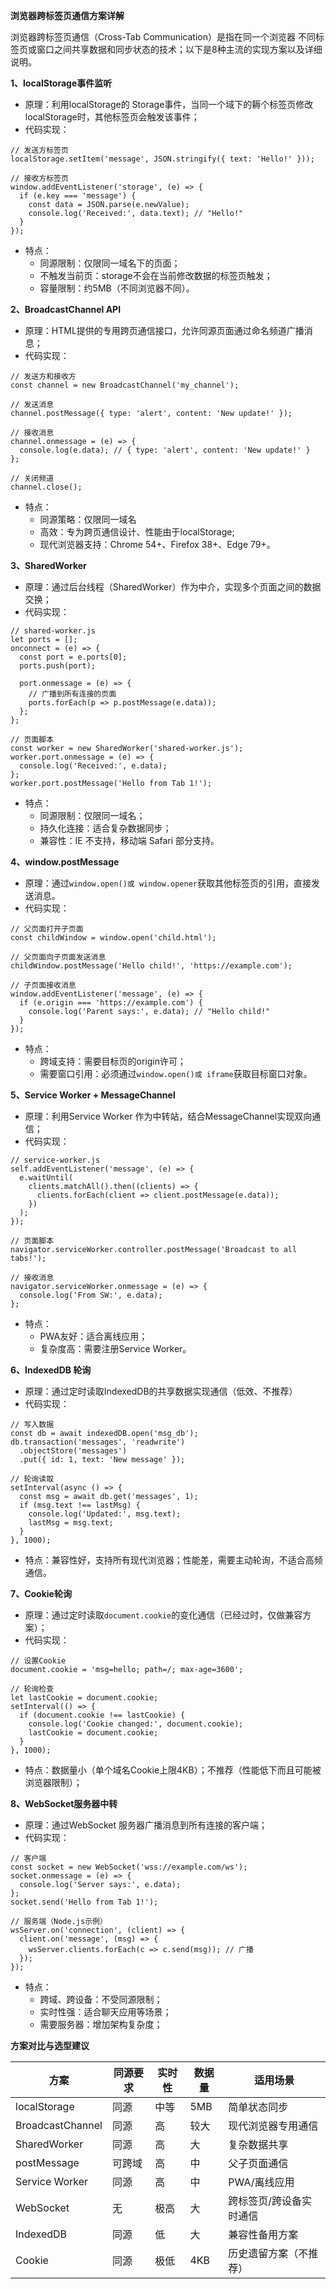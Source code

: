 **浏览器跨标签页通信方案详解**

浏览器跨标签页通信（Cross-Tab Communication）是指在同一个浏览器 不同标签页或窗口之间共享数据和同步状态的技术；以下是8种主流的实现方案以及详细说明。

**1、localStorage事件监听**
- 原理：利用localStorage的 Storage事件，当同一个域下的耨个标签页修改localStorage时，其他标签页会触发该事件；
- 代码实现：
```
// 发送方标签页
localStorage.setItem('message', JSON.stringify({ text: 'Hello!' }));

// 接收方标签页
window.addEventListener('storage', (e) => {
  if (e.key === 'message') {
    const data = JSON.parse(e.newValue);
    console.log('Received:', data.text); // "Hello!"
  }
});
```
- 特点：
   - 同源限制：仅限同一域名下的页面；
   - 不触发当前页：storage不会在当前修改数据的标签页触发；
   - 容量限制：约5MB（不同浏览器不同）。

**2、BroadcastChannel API**
- 原理：HTML提供的专用跨页通信接口，允许同源页面通过命名频道广播消息；
- 代码实现：
```
// 发送方和接收方
const channel = new BroadcastChannel('my_channel');

// 发送消息
channel.postMessage({ type: 'alert', content: 'New update!' });

// 接收消息
channel.onmessage = (e) => {
  console.log(e.data); // { type: 'alert', content: 'New update!' }
};

// 关闭频道
channel.close();
```
- 特点：
   - 同源策略：仅限同一域名
   - 高效：专为跨页通信设计、性能由于localStorage;
   - 现代浏览器支持：Chrome 54+、Firefox 38+、Edge 79+。
 
**3、SharedWorker**
- 原理：通过后台线程（SharedWorker）作为中介，实现多个页面之间的数据交换；
- 代码实现：
```
// shared-worker.js
let ports = [];
onconnect = (e) => {
  const port = e.ports[0];
  ports.push(port);

  port.onmessage = (e) => {
    // 广播到所有连接的页面
    ports.forEach(p => p.postMessage(e.data));
  };
};

// 页面脚本
const worker = new SharedWorker('shared-worker.js');
worker.port.onmessage = (e) => {
  console.log('Received:', e.data);
};
worker.port.postMessage('Hello from Tab 1!');
```
- 特点：
   - 同源限制：仅限同一域名；
   - 持久化连接：适合复杂数据同步；
   - 兼容性：IE 不支持，移动端 Safari 部分支持。
 
**4、window.postMessage**
- 原理：通过`window.open()或 window.opener`获取其他标签页的引用，直接发送消息。
- 代码实现：
```
// 父页面打开子页面
const childWindow = window.open('child.html');

// 父页面向子页面发送消息
childWindow.postMessage('Hello child!', 'https://example.com');

// 子页面接收消息
window.addEventListener('message', (e) => {
  if (e.origin === 'https://example.com') {
    console.log('Parent says:', e.data); // "Hello child!"
  }
});
```
- 特点：
   - 跨域支持：需要目标页的origin许可；
   - 需要窗口引用：必须通过`window.open()或 iframe`获取目标窗口对象。

**5、Service Worker + MessageChannel**
- 原理：利用Service Worker 作为中转站，结合MessageChannel实现双向通信；
- 代码实现：
```
// service-worker.js
self.addEventListener('message', (e) => {
  e.waitUntil(
    clients.matchAll().then((clients) => {
      clients.forEach(client => client.postMessage(e.data));
    })
  );
});

// 页面脚本
navigator.serviceWorker.controller.postMessage('Broadcast to all tabs!');

// 接收消息
navigator.serviceWorker.onmessage = (e) => {
  console.log('From SW:', e.data);
};
```
- 特点：
   - PWA友好：适合离线应用；
   - 复杂度高：需要注册Service Worker。

**6、IndexedDB 轮询**
- 原理：通过定时读取IndexedDB的共享数据实现通信（低效、不推荐）
- 代码实现：
```
// 写入数据
const db = await indexedDB.open('msg_db');
db.transaction('messages', 'readwrite')
  .objectStore('messages')
  .put({ id: 1, text: 'New message' });

// 轮询读取
setInterval(async () => {
  const msg = await db.get('messages', 1);
  if (msg.text !== lastMsg) {
    console.log('Updated:', msg.text);
    lastMsg = msg.text;
  }
}, 1000);
```
- 特点：兼容性好，支持所有现代浏览器；性能差，需要主动轮询，不适合高频通信。

**7、Cookie轮询**
- 原理：通过定时读取`document.cookie`的变化通信（已经过时，仅做兼容方案）；
- 代码实现：
```
// 设置Cookie
document.cookie = 'msg=hello; path=/; max-age=3600';

// 轮询检查
let lastCookie = document.cookie;
setInterval(() => {
  if (document.cookie !== lastCookie) {
    console.log('Cookie changed:', document.cookie);
    lastCookie = document.cookie;
  }
}, 1000);
```
- 特点：数据量小（单个域名Cookie上限4KB）；不推荐（性能低下而且可能被浏览器限制）；

**8、WebSocket服务器中转**
- 原理：通过WebSocket 服务器广播消息到所有连接的客户端；
- 代码实现：
```
// 客户端
const socket = new WebSocket('wss://example.com/ws');
socket.onmessage = (e) => {
  console.log('Server says:', e.data);
};
socket.send('Hello from Tab 1!');

// 服务端（Node.js示例）
wsServer.on('connection', (client) => {
  client.on('message', (msg) => {
    wsServer.clients.forEach(c => c.send(msg)); // 广播
  });
});
```
- 特点：
   - 跨域、跨设备：不受同源限制；
   - 实时性强：适合聊天应用等场景；
   - 需要服务器：增加架构复杂度；
 
**方案对比与选型建议**

| 方案	| 同源要求	| 实时性	| 数据量	| 适用场景
|-------|-----------|---------|---------|---------
| localStorage	| 同源	| 中等	| 5MB	| 简单状态同步
| BroadcastChannel	| 同源	| 高	| 较大	| 现代浏览器专用通信
| SharedWorker	| 同源	| 高	| 大	| 复杂数据共享
| postMessage	| 可跨域	| 高	| 中	| 父子页面通信
| Service Worker	| 同源	| 高	| 中	| PWA/离线应用
| WebSocket	| 无	| 极高	| 大	| 跨标签页/跨设备实时通信
| IndexedDB	| 同源	| 低	| 大	| 兼容性备用方案
| Cookie	| 同源	| 极低	| 4KB	| 历史遗留方案（不推荐）





